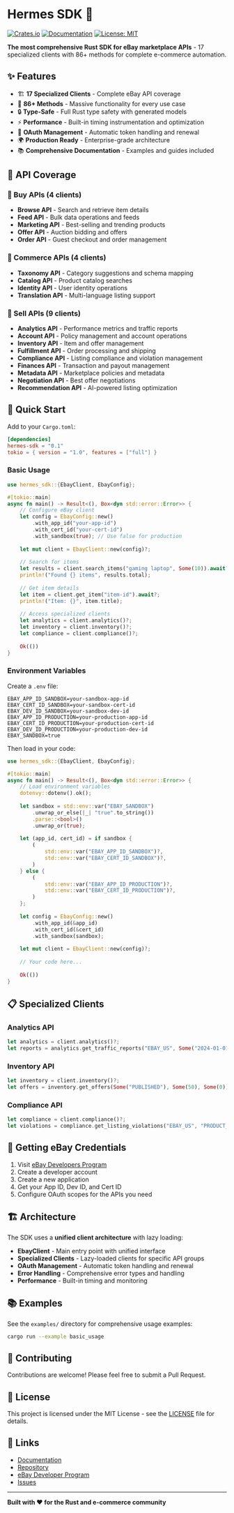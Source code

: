 # Hermes SDK 🚀

[![Crates.io](https://img.shields.io/crates/v/hermes-sdk.svg)](https://crates.io/crates/hermes-sdk)
[![Documentation](https://docs.rs/hermes-sdk/badge.svg)](https://docs.rs/hermes-sdk)
[![License: MIT](https://img.shields.io/badge/License-MIT-yellow.svg)](https://opensource.org/licenses/MIT)

**The most comprehensive Rust SDK for eBay marketplace APIs** - 17 specialized clients with 86+ methods for complete e-commerce automation.

## ✨ Features

- 🏗️ **17 Specialized Clients** - Complete eBay API coverage
- 🚀 **86+ Methods** - Massive functionality for every use case
- 🔒 **Type-Safe** - Full Rust type safety with generated models
- ⚡ **Performance** - Built-in timing instrumentation and optimization
- 🔄 **OAuth Management** - Automatic token handling and renewal
- 🌍 **Production Ready** - Enterprise-grade architecture
- 📚 **Comprehensive Documentation** - Examples and guides included

## 🎯 API Coverage

### 🛒 Buy APIs (4 clients)
- **Browse API** - Search and retrieve item details
- **Feed API** - Bulk data operations and feeds
- **Marketing API** - Best-selling and trending products
- **Offer API** - Auction bidding and offers
- **Order API** - Guest checkout and order management

### 🧠 Commerce APIs (4 clients)
- **Taxonomy API** - Category suggestions and schema mapping
- **Catalog API** - Product catalog searches
- **Identity API** - User identity operations
- **Translation API** - Multi-language listing support

### 💼 Sell APIs (9 clients)
- **Analytics API** - Performance metrics and traffic reports
- **Account API** - Policy management and account operations
- **Inventory API** - Item and offer management
- **Fulfillment API** - Order processing and shipping
- **Compliance API** - Listing compliance and violation management
- **Finances API** - Transaction and payout management
- **Metadata API** - Marketplace policies and metadata
- **Negotiation API** - Best offer negotiations
- **Recommendation API** - AI-powered listing optimization

## 🚀 Quick Start

Add to your `Cargo.toml`:

```toml
[dependencies]
hermes-sdk = "0.1"
tokio = { version = "1.0", features = ["full"] }
```

### Basic Usage

```rust
use hermes_sdk::{EbayClient, EbayConfig};

#[tokio::main]
async fn main() -> Result<(), Box<dyn std::error::Error>> {
    // Configure eBay client
    let config = EbayConfig::new()
        .with_app_id("your-app-id")
        .with_cert_id("your-cert-id")
        .with_sandbox(true); // Use false for production
    
    let mut client = EbayClient::new(config)?;
    
    // Search for items
    let results = client.search_items("gaming laptop", Some(10)).await?;
    println!("Found {} items", results.total);
    
    // Get item details
    let item = client.get_item("item-id").await?;
    println!("Item: {}", item.title);
    
    // Access specialized clients
    let analytics = client.analytics()?;
    let inventory = client.inventory()?;
    let compliance = client.compliance()?;
    
    Ok(())
}
```

### Environment Variables

Create a `.env` file:

```env
EBAY_APP_ID_SANDBOX=your-sandbox-app-id
EBAY_CERT_ID_SANDBOX=your-sandbox-cert-id
EBAY_DEV_ID_SANDBOX=your-sandbox-dev-id
EBAY_APP_ID_PRODUCTION=your-production-app-id
EBAY_CERT_ID_PRODUCTION=your-production-cert-id
EBAY_DEV_ID_PRODUCTION=your-production-dev-id
EBAY_SANDBOX=true
```

Then load in your code:

```rust
use hermes_sdk::{EbayClient, EbayConfig};

#[tokio::main]
async fn main() -> Result<(), Box<dyn std::error::Error>> {
    // Load environment variables
    dotenvy::dotenv().ok();
    
    let sandbox = std::env::var("EBAY_SANDBOX")
        .unwrap_or_else(|_| "true".to_string())
        .parse::<bool>()
        .unwrap_or(true);
    
    let (app_id, cert_id) = if sandbox {
        (
            std::env::var("EBAY_APP_ID_SANDBOX")?,
            std::env::var("EBAY_CERT_ID_SANDBOX")?,
        )
    } else {
        (
            std::env::var("EBAY_APP_ID_PRODUCTION")?,
            std::env::var("EBAY_CERT_ID_PRODUCTION")?,
        )
    };
    
    let config = EbayConfig::new()
        .with_app_id(&app_id)
        .with_cert_id(&cert_id)
        .with_sandbox(sandbox);
    
    let mut client = EbayClient::new(config)?;
    
    // Your code here...
    
    Ok(())
}
```

## 📋 Specialized Clients

### Analytics API
```rust
let analytics = client.analytics()?;
let reports = analytics.get_traffic_reports("EBAY_US", Some("2024-01-01"), Some("2024-01-31")).await?;
```

### Inventory API
```rust
let inventory = client.inventory()?;
let offers = inventory.get_offers(Some("PUBLISHED"), Some(50), Some(0)).await?;
```

### Compliance API
```rust
let compliance = client.compliance()?;
let violations = compliance.get_listing_violations("EBAY_US", "PRODUCT_ADOPTION").await?;
```

## 🔧 Getting eBay Credentials

1. Visit [eBay Developers Program](https://developer.ebay.com/)
2. Create a developer account
3. Create a new application
4. Get your App ID, Dev ID, and Cert ID
5. Configure OAuth scopes for the APIs you need

## 🏗️ Architecture

The SDK uses a **unified client architecture** with lazy loading:
- **EbayClient** - Main entry point with unified interface
- **Specialized Clients** - Lazy-loaded clients for specific API groups
- **OAuth Management** - Automatic token handling and renewal
- **Error Handling** - Comprehensive error types and handling
- **Performance** - Built-in timing and monitoring

## 📚 Examples

See the `examples/` directory for comprehensive usage examples:

```bash
cargo run --example basic_usage
```

## 🤝 Contributing

Contributions are welcome! Please feel free to submit a Pull Request.

## 📄 License

This project is licensed under the MIT License - see the [LICENSE](LICENSE) file for details.

## 🔗 Links

- [Documentation](https://docs.rs/hermes-sdk)
- [Repository](https://github.com/hermes-marketplace/hermes-sdk)
- [eBay Developer Program](https://developer.ebay.com/)
- [Issues](https://github.com/hermes-marketplace/hermes-sdk/issues)

---

**Built with ❤️ for the Rust and e-commerce community**